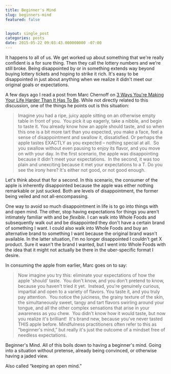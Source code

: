 ```yaml
---
title: Beginner's Mind
slug: beginners-mind
featured: false


layout: single_post
categories: posts
date: 2015-05-22 09:03:43.000000000 -07:00
---
```


It happens to all of us. We get worked up about something that we're really confident is a for sure thing. Then they call the lottery numbers and we're still broke. Being disappointed by or in something extends way beyond buying lottery tickets and hoping to strike it rich. It's easy to be disappointed in just about anything when we realize it didn't meet our original goals or expectations.

A few days ago I read a post from Marc Chernoff on [3 Ways You're Making Your Life Harder Than It Has To Be](http://www.marcandangel.com/2015/05/13/3-ways-youre-making-your-life-harder-than-it-has-to-be). While not directly related to this discussion, one of the things he points out is this situation:

>  Imagine you had a ripe, juicy apple sitting on an otherwise empty table in front of you. &nbsp;You pick it up eagerly, take a nibble, and begin to taste it.
> You already know how an apple should taste, and so when this one is a bit more tart than you expected, you make a face, feel a sense of disappointment and swallow it, dissatisfied.
>  Or perhaps the apple tastes EXACTLY as you expected – nothing special at all. &nbsp;So you swallow without even pausing to enjoy its flavor, and you move on with your day.
> In the first scenario, the apple was disappointing because it didn't meet your expectations. &nbsp;In the second, it was too plain and unexciting because it met your expectations to a T.
>  Do you see the irony here?
> It's either not good, or not good enough.

Let's think about that for a second. In this scenario, the consumer of the apple is inherently disappointed because the apple was either nothing remarkable or just sucked. Both are levels of disappointment, the former being veiled and not all-encompassing.

One way to avoid so much disappointment in life is to go into things with and open mind. The other, stop having expectations for things you aren't intimately familiar with and be _flexible_. I can walk into Whole Foods and subsequently walk out and be disappointed they don't have a certain brand of something I want. I could also walk into Whole Foods and buy an alternative brand to something I want because the original brand wasn't available. In the latter situation, I'm no longer disappointed I couldn't get X product. Sure it wasn't the brand I wanted, but I went into Whole Foods with the idea that it might not actually be there in the uber-specific format I desire.

In consuming the apple from earlier, Marc goes on to say:

>  Now imagine you try this: eliminate your expectations of how the apple 'should' taste. &nbsp;You don't know, and you don't pretend to know, because you haven't tried it yet. &nbsp;Instead, you're genuinely curious, impartial and open to a variety of flavors.
> You taste it, and you truly pay attention. &nbsp;You notice the juiciness, the grainy texture of the skin, the simultaneously sweet, tangy and tart flavors swirling around your tongue, and all the other complex sensations that arise in your awareness as you chew. &nbsp;You didn't know how it would taste, but now you realize it's brilliant! &nbsp;It's brand new, because you've never tasted THIS apple before.
> Mindfulness practitioners often refer to this as “beginner's mind,” but really it's just the outcome of a mindset free of needless expectations.

Beginner's Mind. All of this boils down to having a beginner's mind. Going into a situation without pretense, already being convinced, or otherwise having a jaded view.

Also called “keeping an open mind.”

